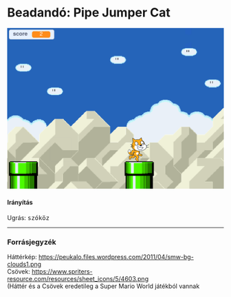 # Beadandó: Pipe Jumper Cat #
![Játék képernyőkép](https://github.com/norbert204/Prog1-Beadando-PipeJumperCat/blob/main/screenshots/game.png?raw=true)



#### Irányítás ####
Ugrás: <kbd>szóköz<kbd>

---
### Forrásjegyzék ###
Háttérkép: <https://peukalo.files.wordpress.com/2011/04/smw-bg-clouds1.png> \
Csövek: <https://www.spriters-resource.com/resources/sheet_icons/5/4603.png> \
(Háttér és a Csövek eredetileg a Super Mario World játékból vannak
